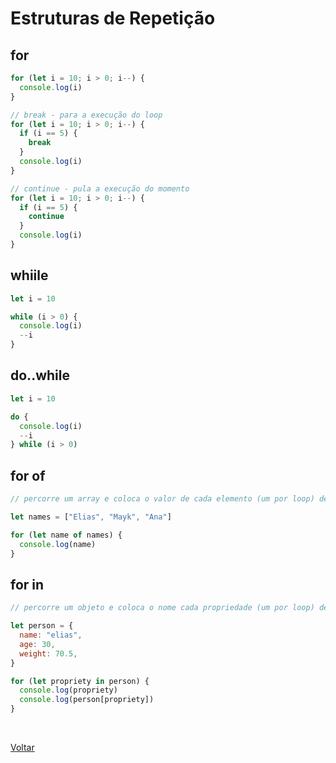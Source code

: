 # Estruturas de Repetição

## for

```js
for (let i = 10; i > 0; i--) {
  console.log(i)
}

// break - para a execução do loop
for (let i = 10; i > 0; i--) {
  if (i == 5) {
    break
  }
  console.log(i)
}

// continue - pula a execução do momento
for (let i = 10; i > 0; i--) {
  if (i == 5) {
    continue
  }
  console.log(i)
}
```

## whiile

```js
let i = 10

while (i > 0) {
  console.log(i)
  --i
}
```

## do..while

```js
let i = 10

do {
  console.log(i)
  --i
} while (i > 0)
```

## for of

```js
// percorre um array e coloca o valor de cada elemento (um por loop) dentro de uma variavel

let names = ["Elias", "Mayk", "Ana"]

for (let name of names) {
  console.log(name)
}
```

## for in

```js
// percorre um objeto e coloca o nome cada propriedade (um por loop) dentro de uma variavel

let person = {
  name: "elias",
  age: 30,
  weight: 70.5,
}

for (let propriety in person) {
  console.log(propriety)
  console.log(person[propriety])
}
```

<br>

<a href="../README.md">Voltar</a>
